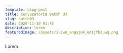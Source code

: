 ```yaml
---
template: blog-post
title: Convocatoria Batch 03
slug: batch03
date: 2020-11-10 01:45
description: lorem
featuredImage: /assets/1-2wn_angajo4_kn1jfbzuwq.png
---
```


Lorem
